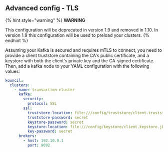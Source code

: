 ## Advanced config - TLS

{% hint style="warning" %}
**WARNING**

This configuration will be deprecated in version 1.9 and removed in 1.10. In version 1.9 this
configuration will be used to preload your clusters.
{% endhint %}

Assuming your Kafka is secured and requires mTLS to connect, you need to provide a client truststore
containing the CA's public certificate, and a keystore with both the client's private key and the
CA-signed certificate.
Then, add a kafka node to your YAML configuration with the following values:

```yaml
kouncil:
  clusters:
    - name: transaction-cluster
      kafka:
        security:
          protocol: SSL
        ssl:
          truststore-location: file:///config/truststore/client.truststore.jks
          truststore-password: secret
          keystore-password: secret
          keystore-location: file:///config/keystore/client.keystore.jks
          key-password: secret
      brokers:
        - host: 192.10.0.1
          port: 9092
```

